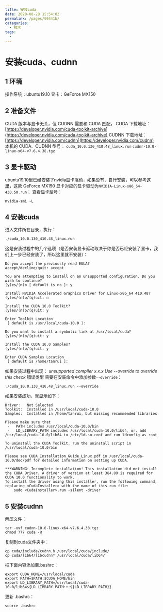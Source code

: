 ```yaml
---
title: 安装cuda
date: 2020-08-28 15:54:03
permalink: /pages/99441b/
categories: 
  - 技术
tags: 
  - 
---
```

# 安装cuda、cudnn

## 1 环境
操作系统：ubuntu19.10
显卡：GeForce MX150
## 2 准备文件
CUDA 版本与显卡无关，但 CUDNN 需要和 CUDA 匹配，
CUDA 下载地址：[https://developer.nvidia.com/cuda-toolkit-archive](https://developer.nvidia.com/cuda-toolkit-archive)
CUDNN 下载地址：[https://developer.nvidia.com/cudnn](https://developer.nvidia.com/cudnn)
本机的 CUDA、CUDNN 型号：
`cuda_10.0.130_410.48_linux.run`
`cudnn-10.0-linux-x64-v7.6.4.38.tgz`
## 3 显卡驱动
ubuntu19.10里已经安装了nvidia显卡驱动，如果没有，自行安装，可以参考[这里](http://www.tamray.cn/index.php/2020/03/19/ubuntu-nvidia-problem/)，这款 GeForce MX150 显卡对应的显卡驱动为`NVIDIA-Linux-x86_64-430.50.run`；
查看显卡型号：
```shell
nvidia-smi -L
```
## 4 安装cuda
进入文件所在目录，执行：
```shell
./cuda_10.0.130_410.48_linux.run
```
这是安装过程中的几个选项（是否安装显卡驱动取决于你是否已经安装了显卡，我们上一步已经安装了，所以这里就不安装）：
```shell
Do you accept the previously read EULA?
accept/decline/quit: accept

You are attempting to install on an unsupported configuration. Do you wish to continue?
(y)es/(n)o [ default is no ]: y

Install NVIDIA Accelerated Graphics Driver for Linux-x86_64 410.48?
(y)es/(n)o/(q)uit: n

Install the CUDA 10.0 Toolkit?
(y)es/(n)o/(q)uit: y

Enter Toolkit Location
 [ default is /usr/local/cuda-10.0 ]: 

Do you want to install a symbolic link at /usr/local/cuda?
(y)es/(n)o/(q)uit: y

Install the CUDA 10.0 Samples?
(y)es/(n)o/(q)uit: y

Enter CUDA Samples Location
 [ default is /home/tanrui ]: 
```


如果安装过程中出现：
*unsupported compiler x.x.x Use --override to override this check* 错误类型
需要在安装命令中添加参数`--override`：  
```shell
./cuda_10.0.130_410.48_linux.run --override
```
如果安装成功，就显示如下：
```shell
Driver:   Not Selected
Toolkit:  Installed in /usr/local/cuda-10.0
Samples:  Installed in /home/tanrui, but missing recommended libraries

Please make sure that
 -   PATH includes /usr/local/cuda-10.0/bin
 -   LD_LIBRARY_PATH includes /usr/local/cuda-10.0/lib64, or, add /usr/local/cuda-10.0/lib64 to /etc/ld.so.conf and run ldconfig as root

To uninstall the CUDA Toolkit, run the uninstall script in /usr/local/cuda-10.0/bin

Please see CUDA_Installation_Guide_Linux.pdf in /usr/local/cuda-10.0/doc/pdf for detailed information on setting up CUDA.

***WARNING: Incomplete installation! This installation did not install the CUDA Driver. A driver of version at least 384.00 is required for CUDA 10.0 functionality to work.
To install the driver using this installer, run the following command, replacing <CudaInstaller> with the name of this run file:
    sudo <CudaInstaller>.run -silent -driver
```

## 5 安装cudnn
解压文件：
```shell
tar -xvf cudnn-10.0-linux-x64-v7.6.4.38.tgz
chmod 777 cuda -R
```
复制到cuda文件夹中：
```shell
cp cuda/include/cudnn.h /usr/local/cuda/include/
cp cuda/lib64/libcudnn* /usr/local/cuda/lib64/
```
把下面内容添加至.bashrc：
```shell
export CUDA_HOME=/usr/local/cuda
export PATH=$PATH:$CUDA_HOME/bin
export LD_LIBRARY_PATH=/usr/local/cuda-10.0/lib64${LD_LIBRARY_PATH:+:${LD_LIBRARY_PATH}}
```
更新 .bashrc：
```shell
source .bashrc
```